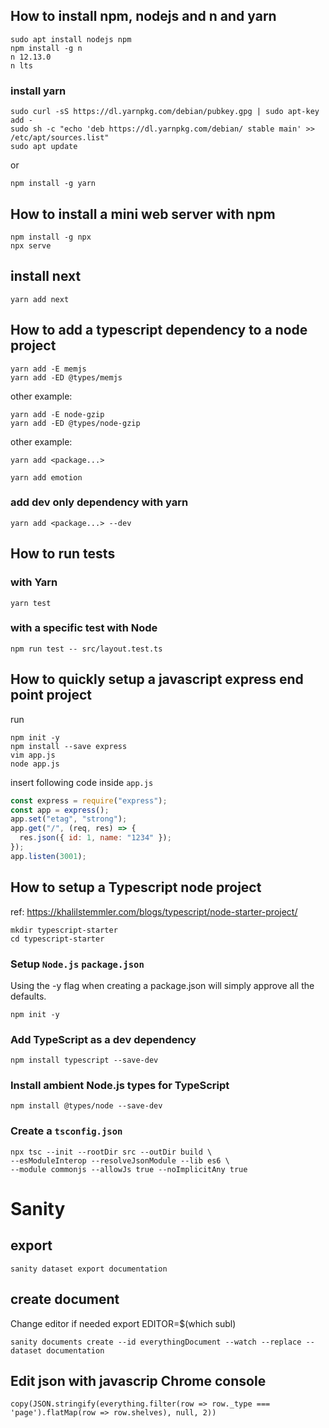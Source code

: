 ## How to install npm, nodejs and n and yarn


```
sudo apt install nodejs npm
npm install -g n
n 12.13.0
n lts
```

### install yarn
```
sudo curl -sS https://dl.yarnpkg.com/debian/pubkey.gpg | sudo apt-key add -
sudo sh -c "echo 'deb https://dl.yarnpkg.com/debian/ stable main' >> /etc/apt/sources.list"
sudo apt update
```
or
```
npm install -g yarn
```

## How to install a mini web server with npm

```
npm install -g npx
npx serve
```

## install next

```
yarn add next
```

## How to add a typescript dependency to a node project

```
yarn add -E memjs
yarn add -ED @types/memjs
```
other example:
```
yarn add -E node-gzip
yarn add -ED @types/node-gzip
```

other example:

    yarn add <package...>
    
    yarn add emotion
    
    
### add dev only dependency with yarn

    yarn add <package...> --dev

## How to run tests

### with Yarn

    yarn test

### with a specific test with Node

    npm run test -- src/layout.test.ts

## How to quickly setup a javascript express end point project


run
```
npm init -y
npm install --save express
vim app.js
node app.js
```

insert following code inside `app.js`
```javascript
const express = require("express");
const app = express();
app.set("etag", "strong");
app.get("/", (req, res) => {
  res.json({ id: 1, name: "1234" });
});
app.listen(3001);
```

## How to setup a Typescript node project

ref: https://khalilstemmler.com/blogs/typescript/node-starter-project/

```
mkdir typescript-starter
cd typescript-starter
```

### Setup `Node.js` `package.json`
Using the -y flag when creating a package.json will simply approve all the defaults.

    npm init -y
    
### Add TypeScript as a dev dependency

    npm install typescript --save-dev

### Install ambient Node.js types for TypeScript

    npm install @types/node --save-dev
    
### Create a `tsconfig.json`

```
npx tsc --init --rootDir src --outDir build \
--esModuleInterop --resolveJsonModule --lib es6 \
--module commonjs --allowJs true --noImplicitAny true
```

# Sanity

##  export

    sanity dataset export documentation
    
## create document

Change editor if needed
    export EDITOR=$(which subl)
    
    
    sanity documents create --id everythingDocument --watch --replace --dataset documentation

## Edit json with javascrip Chrome console

    copy(JSON.stringify(everything.filter(row => row._type === 'page').flatMap(row => row.shelves), null, 2))
